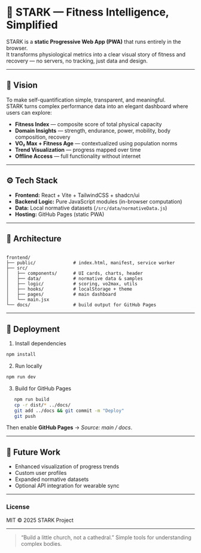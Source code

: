# 🧩 STARK — Fitness Intelligence, Simplified

STARK is a **static Progressive Web App (PWA)** that runs entirely in the browser.  
It transforms physiological metrics into a clear visual story of fitness and recovery — no servers, no tracking, just data and design.

---

## 🌟 Vision

To make self-quantification simple, transparent, and meaningful.  
STARK turns complex performance data into an elegant dashboard where users can explore:

- **Fitness Index** — composite score of total physical capacity  
- **Domain Insights** — strength, endurance, power, mobility, body composition, recovery  
- **VO₂ Max + Fitness Age** — contextualized using population norms  
- **Trend Visualization** — progress mapped over time  
- **Offline Access** — full functionality without internet

---

## ⚙️ Tech Stack

- **Frontend:** React + Vite + TailwindCSS + shadcn/ui  
- **Backend Logic:** Pure JavaScript modules (in-browser computation)  
- **Data:** Local normative datasets (`/src/data/normativeData.js`)  
- **Hosting:** GitHub Pages (static PWA)

---

## 🧮 Architecture

```

frontend/
├── public/              # index.html, manifest, service worker
├── src/
│   ├── components/      # UI cards, charts, header
│   ├── data/            # normative data & samples
│   ├── logic/           # scoring, vo2max, utils
│   ├── hooks/           # localStorage + theme
│   ├── pages/           # main dashboard
│   └── main.jsx
└── docs/                # build output for GitHub Pages

````

---

## 🚀 Deployment

1. Install dependencies  
```bash
npm install
````

2. Run locally

```bash
npm run dev
 ```
3. Build for GitHub Pages

```bash
   npm run build
   cp -r dist/* ../docs/
   git add ../docs && git commit -m "Deploy"
   git push
```

Then enable **GitHub Pages** → *Source: main / docs*.

---

## 🧠 Future Work

* Enhanced visualization of progress trends
* Custom user profiles
* Expanded normative datasets
* Optional API integration for wearable sync

---

### License

MIT © 2025 STARK Project

---

> “Build a little church, not a cathedral.”
> Simple tools for understanding complex bodies.
